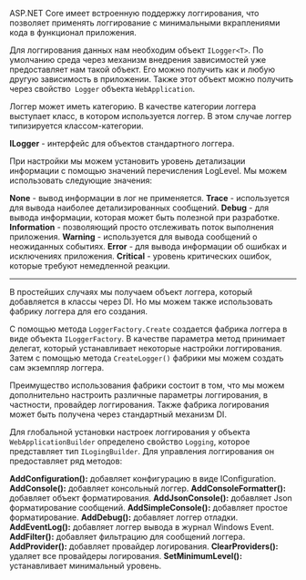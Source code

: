 ASP.NET Core имеет встроенную поддержку логгирования, что позволяет применять логгирование с минимальными вкраплениями кода в функционал приложения.

Для логгирования данных нам необходим объект `ILogger<T>`. По умолчанию среда через механизм внедрения зависимостей уже предоставляет нам такой объект. Его можно получить как и любую другую зависимость в приложении. Также этот объект можно получить через свойство` Logger` объекта `WebApplication`.

Логгер может иметь категорию. В качестве категории логгера выступает класс, в котором используется логгер. В этом случае логгер типизируется классом-категории.

**ILogger** - интерфейс для объектов стандартного логгера.

При настройки мы можем установить уровень детализации информации с помощью значений перечисления LogLevel. Мы можем использовать следующие значения:

**None**  - вывод информации в лог не применяется.
**Trace** - используется для вывода наиболее детализированных сообщений. 
**Debug** - для вывода информации, которая может быть полезной при разработке.
**Information** - позволяющий просто отслеживать поток выполнения приложения.
**Warning** - используется для вывода сообщений о неожиданных событиях.
**Error** - для вывода информации об ошибках и исключениях приложения.
**Critical** - уровень критических ошибок, которые требуют немедленной реакции.

---

В простейших случаях мы получаем объект логгера, который добавляется в классы через DI. Но мы можем также использовать фабрику логгера для его создания.

С помощью метода `LoggerFactory.Create` создается фабрика логгера в виде объекта `ILoggerFactory`. В качестве параметра метод принимает делегат, который устанавливает некоторые настройки логгирования. Затем с помощью метода `CreateLogger()` фабрики мы можем создать сам экземпляр логгера.

Преимущество использования фабрики состоит в том, что мы можем дополнительно настроить различные параметры логгирования, в частности, провайдер логгирования. Также фабрика логирования может быть получена через стандартный механизм DI.

Для глобальной установки настроек логгирования у объекта `WebApplicationBuilder` определено свойство `Logging`, которое представляет тип `ILogingBuilder`. Для управления логгирования он предоставляет ряд методов:

**AddConfiguration():** добавляет конфигурацию в виде IConfiguration.
**AddConsole():** добавляет консольный логгер.
**AddConsoleFormatter():** добавляет объект форматирования.
**AddJsonConsole():** добавляет Json форматирование сообщений.
**AddSimpleConsole():** добавляет простое форматирование.
**AddDebug():** добавляет логгер отладки.
**AddEventLog():** добавляет логгер вывода в журнал Windows Event.
**AddFilter():** добавляет фильтрацию для сообщений логгера.
**AddProvider():** добавляет провайдер логирования.
**ClearProviders():** удаляет все провайдеры логирования.
**SetMinimumLevel():** устанавливает минимальный уровень.

